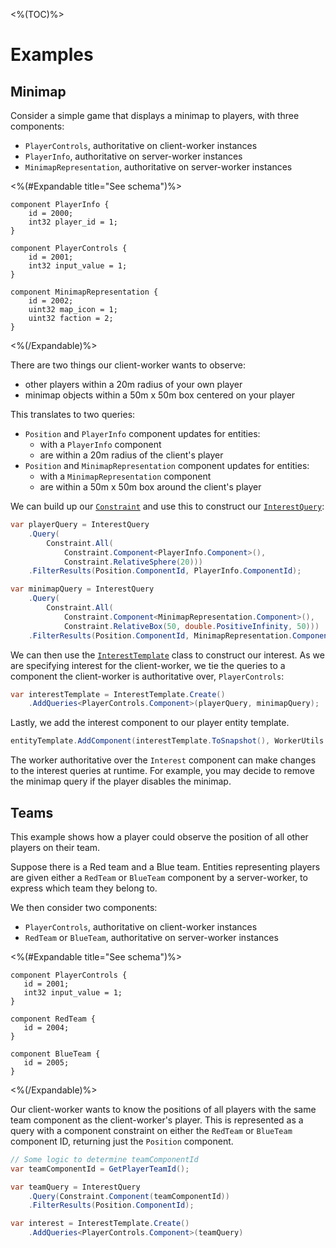 <%(TOC)%>

# Examples

## Minimap

Consider a simple game that displays a minimap to players, with three components:

* `PlayerControls`, authoritative on client-worker instances
* `PlayerInfo`, authoritative on server-worker instances
* `MinimapRepresentation`, authoritative on server-worker instances

<%(#Expandable title="See schema")%>

```
component PlayerInfo {
    id = 2000;
    int32 player_id = 1;
}

component PlayerControls {
    id = 2001;
    int32 input_value = 1;
}

component MinimapRepresentation {
    id = 2002;
    uint32 map_icon = 1;
    uint32 faction = 2;
}
```

<%(/Expandable)%>

There are two things our client-worker wants to observe:

* other players within a 20m radius of your own player
* minimap objects within a 50m x 50m box centered on your player

This translates to two queries:

* `Position` and `PlayerInfo` component updates for entities:
  * with a `PlayerInfo` component
  * are within a 20m radius of the client's player
* `Position` and `MinimapRepresentation` component updates for entities:
  * with a `MinimapRepresentation` component
  * are within a 50m x 50m box around the client's player

We can build up our [`Constraint`]({{urlRoot}}/api/query-based-interest/constraint) and use this to construct our [`InterestQuery`]({{urlRoot}}/api/query-based-interest/interest-query):

```csharp
var playerQuery = InterestQuery
    .Query(
        Constraint.All(
            Constraint.Component<PlayerInfo.Component>(),
            Constraint.RelativeSphere(20)))
    .FilterResults(Position.ComponentId, PlayerInfo.ComponentId);

var minimapQuery = InterestQuery
    .Query(
        Constraint.All(
            Constraint.Component<MinimapRepresentation.Component>(),
            Constraint.RelativeBox(50, double.PositiveInfinity, 50)))
    .FilterResults(Position.ComponentId, MinimapRepresentation.ComponentId);
```

We can then use the [`InterestTemplate`]({{urlRoot}}/api/query-based-interest/interest-template) class to construct our interest. As we are specifying interest for the client-worker, we tie the queries to a component the client-worker is authoritative over, `PlayerControls`:

```csharp
var interestTemplate = InterestTemplate.Create()
    .AddQueries<PlayerControls.Component>(playerQuery, minimapQuery);
```

Lastly, we add the interest component to our player entity template.

```csharp
entityTemplate.AddComponent(interestTemplate.ToSnapshot(), WorkerUtils.UnityGameLogic);
```

The worker authoritative over the `Interest` component can make changes to the interest queries at runtime. For example, you may decide to remove the minimap query if the player disables the minimap.

## Teams

This example shows how a player could observe the position of all other players on their team.

Suppose there is a Red team and a Blue team. Entities representing players are given either a `RedTeam` or `BlueTeam` component by a server-worker, to express which team they belong to.

We then consider two components:

* `PlayerControls`, authoritative on client-worker instances
* `RedTeam` or `BlueTeam`, authoritative on server-worker instances

<%(#Expandable title="See schema")%>

```
component PlayerControls {
   id = 2001;
   int32 input_value = 1;
}

component RedTeam {
   id = 2004;
}

component BlueTeam {
   id = 2005;
}
```

<%(/Expandable)%>

Our client-worker wants to know the positions of all players with the same team component as the client-worker's player. This is represented as a query with a component constraint on either the `RedTeam` or `BlueTeam` component ID, returning just the `Position` component.

```csharp
// Some logic to determine teamComponentId
var teamComponentId = GetPlayerTeamId();

var teamQuery = InterestQuery
    .Query(Constraint.Component(teamComponentId))
    .FilterResults(Position.ComponentId);

var interest = InterestTemplate.Create()
    .AddQueries<PlayerControls.Component>(teamQuery)
```
